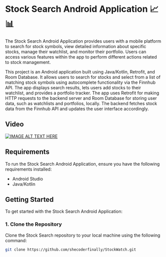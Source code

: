 # Stock Search Android Application 📈📊  

The Stock Search Android Application provides users with a mobile platform to search for stock symbols, view detailed information about specific stocks, manage their watchlist, and monitor their portfolio. Users can access various features within the app to perform different actions related to stock management.  

This project is an Android application built using Java/Kotlin, Retrofit, and Room Database. It allows users to search for stocks and select from a list of matching stock symbols using autocomplete functionality via the Finnhub API. The app displays search results, lets users add stocks to their watchlist, and provides a portfolio tracker. The app uses Retrofit for making HTTP requests to the backend server and Room Database for storing user data, such as watchlists and portfolios, locally. The backend fetches stock data from the Finnhub API and updates the user interface accordingly.

## Video
[![IMAGE ALT TEXT HERE](https://www.youtube.com/watch?v=pCiAGPnSWBk//hqdefault.jpg)](https://www.youtube.com/watch?v=pCiAGPnSWBk)

## Requirements

To run the Stock Search Android Application, ensure you have the following requirements installed:
- Android Studio
- Java/Kotlin

## Getting Started

To get started with the Stock Search Android Application:

### 1. Clone the Repository  
Clone the Stock Search repository to your local machine using the following command:
```bash
git clone https://github.com/shecoderfinally/StockWatch.git
